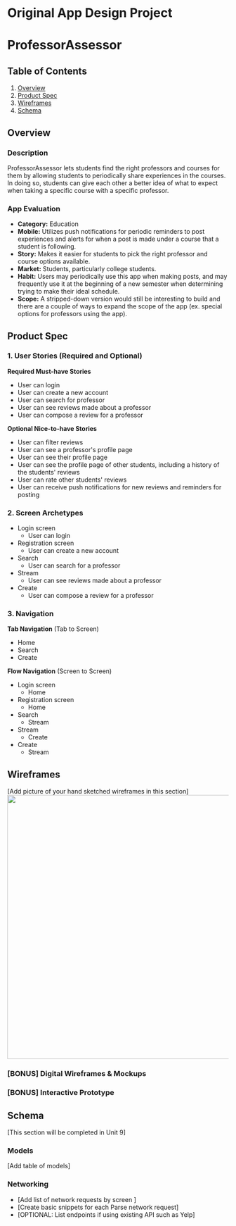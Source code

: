 Original App Design Project
===

# ProfessorAssessor

## Table of Contents
1. [Overview](#Overview)
1. [Product Spec](#Product-Spec)
1. [Wireframes](#Wireframes)
2. [Schema](#Schema)

## Overview
### Description
ProfessorAssessor lets students find the right professors and courses for them by allowing students to periodically share experiences in the courses. In doing so, students can give each other a better idea of what to expect when taking a specific course with a specific professor.

### App Evaluation
- **Category:** Education
- **Mobile:** Utilizes push notifications for periodic reminders to post experiences and alerts for when a post is made under a course that a student is following.
- **Story:** Makes it easier for students to pick the right professor and course options available.
- **Market:** Students, particularly college students.
- **Habit:** Users may periodically use this app when making posts, and may frequently use it at the beginning of a new semester when determining trying to make their ideal schedule.
- **Scope:** A stripped-down version would still be interesting to build and there are a couple of ways to expand the scope of the app (ex. special options for professors using the app).

## Product Spec

### 1. User Stories (Required and Optional)

**Required Must-have Stories**

* User can login
* User can create a new account
* User can search for professor
* User can see reviews made about a professor
* User can compose a review for a professor

**Optional Nice-to-have Stories**

* User can filter reviews
* User can see a professor's profile page
* User can see their profile page
* User can see the profile page of other students, including a history of the students' reviews
* User can rate other students' reviews
* User can receive push notifications for new reviews and reminders for posting


### 2. Screen Archetypes

* Login screen
    * User can login
* Registration screen
    * User can create a new account
* Search
    * User can search for a professor
* Stream
    * User can see reviews made about a professor
* Create
    * User can compose a review for a professor


### 3. Navigation

**Tab Navigation** (Tab to Screen)

* Home
* Search
* Create

**Flow Navigation** (Screen to Screen)

* Login screen
    * Home
* Registration screen
    * Home
* Search
    * Stream
* Stream
    * Create
* Create
    * Stream

## Wireframes
[Add picture of your hand sketched wireframes in this section]
<img src="YOUR_WIREFRAME_IMAGE_URL" width=600>

### [BONUS] Digital Wireframes & Mockups

### [BONUS] Interactive Prototype

## Schema 
[This section will be completed in Unit 9]
### Models
[Add table of models]
### Networking
- [Add list of network requests by screen ]
- [Create basic snippets for each Parse network request]
- [OPTIONAL: List endpoints if using existing API such as Yelp]
